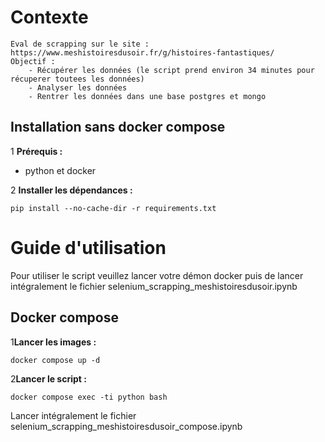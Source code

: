 # Contexte

    Eval de scrapping sur le site : https://www.meshistoiresdusoir.fr/g/histoires-fantastiques/
    Objectif : 
        - Récupérer les données (le script prend environ 34 minutes pour récuperer toutees les données)
        - Analyser les données
        - Rentrer les données dans une base postgres et mongo

## Installation sans docker compose

1 **Prérequis :**

   - python et docker


2 **Installer les dépendances :**

   ```
   pip install --no-cache-dir -r requirements.txt
   ```

# Guide d'utilisation

   Pour utiliser le script veuillez lancer votre démon docker puis de lancer intégralement le fichier selenium_scrapping_meshistoiresdusoir.ipynb

## Docker compose

1**Lancer les images :**

   ```
   docker compose up -d
   ```

2**Lancer le script :**

   ```
   docker compose exec -ti python bash
   ```

   Lancer intégralement le fichier selenium_scrapping_meshistoiresdusoir_compose.ipynb